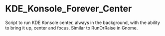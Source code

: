# KDE_Konsole_Forever_Center
Script to run KDE Konsole center, always in the background, with the ability to bring it up, center and focus. Similar to RunOrRaise in Gnome.
